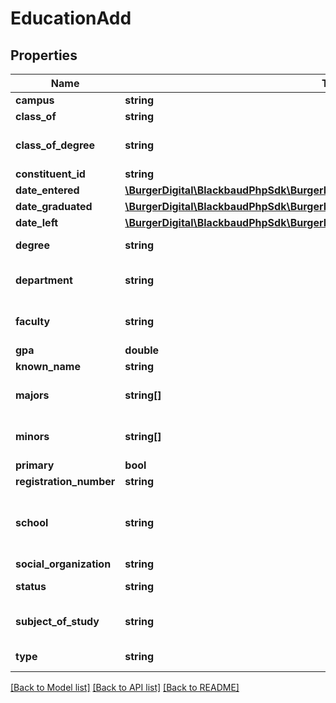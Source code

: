 # EducationAdd

## Properties
Name | Type | Description | Notes
------------ | ------------- | ------------- | -------------
**campus** | **string** | The campus. Character limit: 50. | [optional] 
**class_of** | **string** | The year the constituent graduated. | [optional] 
**class_of_degree** | **string** | The class of degree. Available values are the entries in the &lt;a href&#x3D;\&quot;https://developer.sky.blackbaud.com/docs/services/56b76470069a0509c8f1c5b3/operations/ListEducationDegreeClasses\&quot;&gt;&lt;b&gt;Class of Degree&lt;/b&gt;&lt;/a&gt; table. For the UK only. | [optional] 
**constituent_id** | **string** | The immutable system record ID of the constituent associated with the education. | 
**date_entered** | [**\BurgerDigital\BlackbaudPhpSdk\BurgerDigital\BlackbaudPhpSdk\Models\FuzzyDate**](FuzzyDate.md) |  | [optional] 
**date_graduated** | [**\BurgerDigital\BlackbaudPhpSdk\BurgerDigital\BlackbaudPhpSdk\Models\FuzzyDate**](FuzzyDate.md) |  | [optional] 
**date_left** | [**\BurgerDigital\BlackbaudPhpSdk\BurgerDigital\BlackbaudPhpSdk\Models\FuzzyDate**](FuzzyDate.md) |  | [optional] 
**degree** | **string** | The degree received. Available values are the entries in the &lt;a href&#x3D;\&quot;https://developer.sky.blackbaud.com/docs/services/56b76470069a0509c8f1c5b3/operations/ListEducationDegrees\&quot;&gt;&lt;b&gt;Degrees&lt;/b&gt;&lt;/a&gt; table. | [optional] 
**department** | **string** | The name of the education department. Available values are the entries in the &lt;a href&#x3D;\&quot;https://developer.sky.blackbaud.com/docs/services/56b76470069a0509c8f1c5b3/operations/ListEducationDepartments\&quot;&gt;&lt;b&gt;Departments&lt;/b&gt;&lt;/a&gt; table. For the UK only. | [optional] 
**faculty** | **string** | The name of the faculty. Available values are the entries in the &lt;a href&#x3D;\&quot;https://developer.sky.blackbaud.com/docs/services/56b76470069a0509c8f1c5b3/operations/ListEducationFaculties\&quot;&gt;&lt;b&gt;Faculties&lt;/b&gt;&lt;/a&gt; table. For the UK only. | [optional] 
**gpa** | **double** | The grade point average. | [optional] 
**known_name** | **string** | The known name. Character limit: 50. | [optional] 
**majors** | **string[]** | The major courses of study. Available values are the entries in the &lt;a href&#x3D;\&quot;https://developer.sky.blackbaud.com/docs/services/56b76470069a0509c8f1c5b3/operations/ListEducationSubjects\&quot;&gt;&lt;b&gt;Major/Minor&lt;/b&gt;&lt;/a&gt; table. | [optional] 
**minors** | **string[]** | The minor courses of study. Available values are the entries in the &lt;a href&#x3D;\&quot;https://developer.sky.blackbaud.com/docs/services/56b76470069a0509c8f1c5b3/operations/ListEducationSubjects\&quot;&gt;&lt;b&gt;Major/Minor&lt;/b&gt;&lt;/a&gt; table. | [optional] 
**primary** | **bool** | Indicates whether this is the constituent&#x27;s primary school association. | [optional] 
**registration_number** | **string** | The registration number. For the UK only. Character limit: 50. | [optional] 
**school** | **string** | The school name. Available values are the entries in the &lt;a href&#x3D;\&quot;https://developer.sky.blackbaud.com/docs/services/56b76470069a0509c8f1c5b3/operations/ListEducationSchools\&quot;&gt;&lt;b&gt;Schools&lt;/b&gt;&lt;/a&gt; table. For the UK, this property is for the establishment name, and available values are the entries in the &lt;a href&#x3D;\&quot;https://developer.sky.blackbaud.com/docs/services/56b76470069a0509c8f1c5b3/operations/ListEducationSchools\&quot;&gt;&lt;b&gt;Establishments&lt;/b&gt;&lt;/a&gt; table. | 
**social_organization** | **string** | The social organization. Character limit: 50. | [optional] 
**status** | **string** | The status of the education. Available values are the entries in the &lt;a href&#x3D;\&quot;https://developer.sky.blackbaud.com/docs/services/56b76470069a0509c8f1c5b3/operations/ListEducationStatuses\&quot;&gt;&lt;b&gt;Education Status&lt;/b&gt;&lt;/a&gt; table. | [optional] 
**subject_of_study** | **string** | The subject of study. Available values are the entries in the &lt;a href&#x3D;\&quot;https://developer.sky.blackbaud.com/docs/services/56b76470069a0509c8f1c5b3/operations/ListEducationSubjects\&quot;&gt;&lt;b&gt;Subject of Study&lt;/b&gt;&lt;/a&gt; table. For the UK only. | [optional] 
**type** | **string** | The type of education. Available values are the entries in the &lt;a href&#x3D;\&quot;https://developer.sky.blackbaud.com/docs/services/56b76470069a0509c8f1c5b3/operations/ListEducationTypes\&quot;&gt;&lt;b&gt;School Types&lt;/b&gt;&lt;/a&gt; table. | [optional] 

[[Back to Model list]](../../README.md#documentation-for-models) [[Back to API list]](../../README.md#documentation-for-api-endpoints) [[Back to README]](../../README.md)

